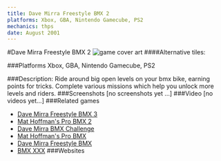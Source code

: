 ```yaml
---
title: Dave Mirra Freestyle BMX 2
platforms: Xbox, GBA, Nintendo Gamecube, PS2
mechanics: thps
date: August 2001
---
```

#Dave Mirra Freestyle BMX 2
![game cover art](//images.igdb.com/igdb/image/upload/t_cover_big/ttle7nbivqle5fybulbn.jpg "Logo Title Text 1")
####Alternative tiles:

###Platforms
Xbox, GBA, Nintendo Gamecube, PS2

###Description:
Ride around big open levels on your bmx bike, earning points for tricks. Complete various missions which help you unlock more levels and riders.
###Screenshots
[no screenshots yet ...]
###Video
[no videos yet...]
###Related games
* [Dave Mirra Freestyle BMX 3](/games/dave-mirra-freestyle-bmx-3-6368/)
* [Mat Hoffman's Pro BMX 2](/games/mat-hoffman-s-pro-bmx-2-3993/)
* [Dave Mirra BMX Challenge](/games/dave-mirra-bmx-challenge-4794/)
* [Mat Hoffman's Pro BMX](/games/mat-hoffman-s-pro-bmx-3994/)
* [Dave Mirra Freestyle BMX](/games/dave-mirra-freestyle-bmx-26012/)
* [BMX XXX](/games/bmx-xxx-3826/)
###Websites

